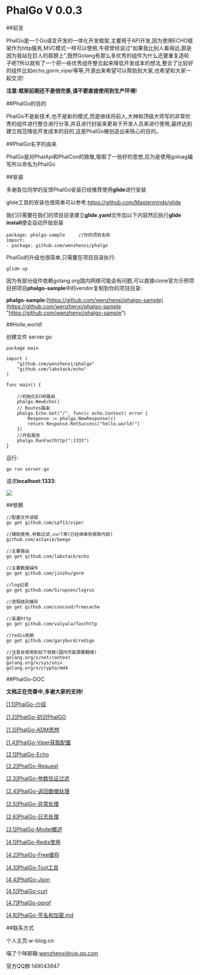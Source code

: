 # PhalGo V 0.0.3

##前言

PhalGo是一个Go语言开发的一体化开发框架,主要用于API开发,因为使用ECHO框架作为http服务,MVC模式一样可以使用,牛顿曾经说过"如果我比别人看得远,那是因为我站在巨人的肩膀上",既然Golang有那么多优秀的组件为什么还要重复造轮子呢?所以就有了一个把一些优秀组件整合起来降低开发成本的想法,整合了比较好的组件比如echo,gorm,viper等等,开源出来希望可以帮助到大家,也希望和大家一起交流!

**注意:框架前期还不是很完善,请不要直接使用到生产环境!**


##PhalGo的目的

PhalGo不是新技术,也不是新的模式,而是继续将前人,大神和顶级大师写的非常优秀的组件进行整合进行分享,并且进行封装来更易于开发人员来进行使用,最终达到建立规范降低开发成本的目的,这是PhalGo被创造出来核心的目的。

##PhalGo名字的由来

PhalGo是对PhalApi和PhalCon的致敬,吸取了一些好的思想,应为是使用golnag编写所以命名为PhalGo


##安装

多谢各位同学的反馈PhalGo安装已经推荐使用**glide**进行安装

glide工具的安装也很简单可以参考:https://github.com/Masterminds/glide

我们只需要在我们的项目目录建立**glide.yaml**文件加以下内容然后执行**glide install**便会自动开始安装

    package: phalgo-sample     //你的项目名称
    import:
    - package: github.com/wenzhenxi/phalgo

   
PhalGo的升级也很简单,只需要在项目目录执行:

    glide up
    
因为有部分组件依赖golang.org国内网络可能会有问题,可以直接clone官方示例项目把项目**phalgo-sample**中的vendor复制到你的项目目录:

**phalgo-sample:**[https://github.com/wenzhenxi/phalgo-sample](https://github.com/wenzhenxi/phalgo-sample "https://github.com/wenzhenxi/phalgo-sample")

##Holle,world!

创建文件 server.go

    package main
    
    import (
        "github.com/wenzhenxi/phalgo"
        "github.com/labstack/echo"
    )
    
    func main() {
    
        //初始化ECHO路由
        phalgo.NewEcho()
        // Routes路由
        phalgo.Echo.Get("/", func(c echo.Context) error {
            Response := phalgo.NewResponse(c)
            return Response.RetSuccess("hello,world!")
        })
        //开启服务
        phalgo.RunFasthttp(":1333")
    }

运行:

    go run server.go
    
请求**localhost:1333**:

![](http://i.imgur.com/tHi9dT2.png)
    
##依赖

    //配置文件读取
    go get github.com/spf13/viper
    
    //辅助使用,参数过滤,curl等(已经继承到框架内部)
    github.com/astaxie/beego
    
    //主要路由
    go get github.com/labstack/echo
    
    //主要数据操作
    go get github.com/jinzhu/gorm
    
    //log记录
    go get github.com/Sirupsen/logrus
    
    //进程级别缓存
    go get github.com/coocood/freecache
    
    //高速http
    go get github.com/valyala/fasthttp
    
    //redis依赖
    go get github.com/garyburd/redigo
    
    //注意会使用到如下依赖(国内可能需要翻墙)
    golang.org/x/net/context
    golang.org/x/sys/unix
    golang.org/x/crypto/md4
    
##PhalGo-DOC

**文档正在完善中,多谢大家的支持!**

[[1.1]PhalGo-介绍](http://git.oschina.net/wenzhenxi/phalgo/blob/master/docs/manual-zh-CN/%5B1.1%5DPhalGo-%E4%BB%8B%E7%BB%8D.md)

[[1.2]PhalGo-初识PhalGO](http://git.oschina.net/wenzhenxi/phalgo/blob/master/docs/manual-zh-CN/%5B1.2%5DPhalGo-%E5%88%9D%E8%AF%86PhalGO.md)

[[1.3]PhalGo-ADM思想](http://git.oschina.net/wenzhenxi/phalgo/blob/master/docs/manual-zh-CN/%5B1.3%5DPhalGo-ADM%E6%80%9D%E6%83%B3.md)

[[1.4]PhalGo-Viper获取配置](http://git.oschina.net/wenzhenxi/phalgo/blob/master/docs/manual-zh-CN/%5B1.4%5DPhalGo-Viper%E8%8E%B7%E5%8F%96%E9%85%8D%E7%BD%AE.md)

[[2.1]PhalGo-Echo](http://git.oschina.net/wenzhenxi/phalgo/blob/master/docs/manual-zh-CN/%5B2.1%5DPhalGo-Echo.md)

[[2.2]PhalGo-Request](http://git.oschina.net/wenzhenxi/phalgo/blob/master/docs/manual-zh-CN/[2.2]PhalGo-Request.md)

[[2.3]PhalGo-参数验证过滤](http://git.oschina.net/wenzhenxi/phalgo/blob/master/docs/manual-zh-CN/%5B2.3%5DPhalGo-%E5%8F%82%E6%95%B0%E9%AA%8C%E8%AF%81%E8%BF%87%E6%BB%A4.md)

[[2.4]PhalGo-返回数据处理](http://git.oschina.net/wenzhenxi/phalgo/blob/master/docs/manual-zh-CN/%5B2.4%5DPhalGo-%E8%BF%94%E5%9B%9E%E6%95%B0%E6%8D%AE%E5%A4%84%E7%90%86.md)

[[2.5]PhalGo-异常处理](http://git.oschina.net/wenzhenxi/phalgo/blob/master/docs/manual-zh-CN/%5B2.5%5DPhalGo-%E5%BC%82%E5%B8%B8%E5%A4%84%E7%90%86.md)

[[2.6]PhalGo-日志处理](http://git.oschina.net/wenzhenxi/phalgo/blob/master/docs/manual-zh-CN/%5B2.4%5DPhalGo-%E6%97%A5%E5%BF%97%E5%A4%84%E7%90%86.md)

[[3.1]PhalGo-Model概述](http://git.oschina.net/wenzhenxi/phalgo/blob/master/docs/manual-zh-CN/%5B3.1%5DPhalGo-Model%E6%A6%82%E8%BF%B0.md)

[[4.1]PhalGo-Redis使用](http://git.oschina.net/wenzhenxi/phalgo/blob/master/docs/manual-zh-CN/%5B4.1%5DPhalGo-Redis%E4%BD%BF%E7%94%A8.md?)

[[4.2]PhalGo-Free缓存](http://git.oschina.net/wenzhenxi/phalgo/blob/master/docs/manual-zh-CN/%5B4.2%5DPhalGo-Free%E7%BC%93%E5%AD%98.md)

[[4.3]PhalGo-Tool工具](http://git.oschina.net/wenzhenxi/phalgo/blob/master/docs/manual-zh-CN/%5B4.3%5DPhalGo-Tool%E5%B7%A5%E5%85%B7.md)

[[4.4]PhalGo-Json](http://git.oschina.net/wenzhenxi/phalgo/blob/master/docs/manual-zh-CN/%5B4.4%5DPhalGo-Json.md)

[[4.5]PhalGo-curl](http://git.oschina.net/wenzhenxi/phalgo/blob/master/docs/manual-zh-CN/%5B4.5%5DPhalGo-curl.md )

[[4.7]PhalGo-pprof](http://git.oschina.net/wenzhenxi/phalgo/blob/master/docs/manual-zh-CN/%5B4.7%5DPhalGo-pprof.md)

[[4.8]PhalGo-签名和加密.md](http://git.oschina.net/wenzhenxi/phalgo/blob/master/docs/manual-zh-CN/%5B4.7%5DPhalGo-%E7%AD%BE%E5%90%8D%E5%92%8C%E5%8A%A0%E5%AF%86.md)

    
##联系方式

个人主页:w-blog.cn

喵了个咪邮箱:wenzhenxi@vip.qq.com

官方QQ群:149043947



